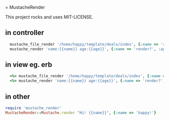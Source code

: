 = MustacheRender

This project rocks and uses MIT-LICENSE.

## in controller

```ruby
  mustache_file_render '/home/happy/template/deals/index', {:name => 'render?', :age => 12}
  mustache_render 'name:{{name}} age:{{age}}', {:name => 'render?', :age => 12}
```
## in view eg. erb

```ruby
  <%= mustache_file_render '/home/happy/template/deals/index', {:name => 'render?', :age => 12} %>
  <%= mustache_render 'name:{{name}} age:{{age}}', {:name => 'render?', :age => 12} %>
```

## in other

```ruby
require 'mustache_render'
MustacheRender::Mustache.render "Hi! {{name}}", {:name => 'happy!'}
```

